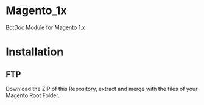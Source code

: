 # Magento_1x
BotDoc Module for Magento 1.x


# Installation

## FTP
Download the ZIP of this Repository, extract and merge with the files of your Magento Root Folder.
